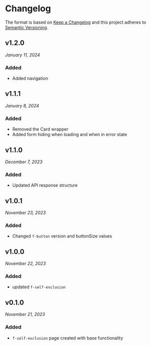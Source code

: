 # Changelog

The format is based on [Keep a Changelog](http://keepachangelog.com/en/1.0.0/)
and this project adheres to [Semantic Versioning](http://semver.org/spec/v2.0.0.html).

v1.2.0
------------------------------
*January 11, 2024*

### Added
- Added navigation

v1.1.1
------------------------------
*January 8, 2024*

### Added
- Removed the Card wrapper
- Added form hiding when loading and when in error state

v1.1.0
------------------------------
*December 7, 2023*

### Added
- Updated API response structure

v1.0.1
------------------------------
*November 23, 2023*

### Added
- Changed `f-button` version and buttonSize values

v1.0.0
------------------------------
*November 22, 2023*

### Added
- updated `f-self-exclusion`

v0.1.0
------------------------------
*November 21, 2023*

### Added
- `f-self-exclusion` page created with base functionality
